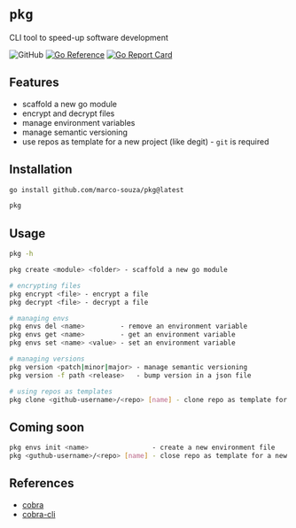 # `pkg`

CLI tool to speed-up software development

![GitHub](https://img.shields.io/badge/github-%23121011.svg?style=for-the-badge&logo=github&logoColor=white)
[![Go Reference](https://pkg.go.dev/badge/github.com/marco-souza/pkg.svg)](https://pkg.go.dev/github.com/marco-souza/pkg)
[![Go Report Card](https://goreportcard.com/badge/github.com/marco-souza/pkg)](https://goreportcard.com/report/github.com/marco-souza/pkg)

## Features

- scaffold a new go module
- encrypt and decrypt files
- manage environment variables
- manage semantic versioning
- use repos as template for a new project (like degit) - `git` is required

## Installation

```bash
go install github.com/marco-souza/pkg@latest

pkg
```

## Usage

```bash
pkg -h

pkg create <module> <folder> - scaffold a new go module

# encrypting files
pkg encrypt <file> - encrypt a file
pkg decrypt <file> - decrypt a file

# managing envs
pkg envs del <name>         - remove an environment variable
pkg envs get <name>         - get an environment variable
pkg envs set <name> <value> - set an environment variable

# managing versions
pkg version <patch|minor|major> - manage semantic versioning
pkg version -f path <release>   - bump version in a json file

# using repos as templates
pkg clone <github-username>/<repo> [name] - clone repo as template for a new [name] project
```

## Coming soon

```bash
pkg envs init <name>                - create a new environment file
pkg <guthub-username>/<repo> [name] - close repo as template for a new [name] project (like degit)
```

## References

- [cobra](https://github.com/spf13/cobra)
- [cobra-cli](https://github.com/spf13/cobra-cli)

